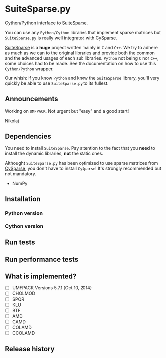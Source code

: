 # SuiteSparse.py

Cython/Python interface to [SuiteSparse](http://faculty.cse.tamu.edu/davis/suitesparse.html).

You can use any `Python/Cython` libraries that implement sparse matrices but `SuiteSparse.py` is really well 
integrated with [CySparse](https://github.com/PythonOptimizers/cysparse).

[SuiteSparse](http://faculty.cse.tamu.edu/davis/suitesparse.html) is a **huge** project written mainly in `C` and `C++`. We try to adhere 
as much as we can to the original libraries and provide both the common and the advanced usages of each sub libraries. `Python` not being `C` nor `C++`,
some choices had to be made. See the documentation on how to use this `Cython/Python` wrapper. 

Our whish: if you know `Python` and know
the `SuiteSparse` library, you'll very quickly be able to use `SuiteSparse.py` to its fullest.

## Announcements

Working on `UMFPACK`. Not urgent but "easy" and a good start!

Nikolaj

## Dependencies

You need to install `SuiteSparse`. Pay attention to the fact that you **need** to install the dynamic libraries, **not** the static ones.

Althought `SuiteSparse.py` has been optimized to use sparse matrices from [CySparse](https://github.com/PythonOptimizers/cysparse), 
you don't have to install `CySparse`! It's strongly recommended but not mandatory.

- NumPy

## Installation

### Python version

### Cython version

## Run tests

## Run performance tests

## What is implemented?

- [ ] UMFPACK Versions 5.7.1 (Oct 10, 2014)
- [ ] CHOLMOD
- [ ] SPQR
- [ ] KLU
- [ ] BTF
- [ ] AMD
- [ ] CAMD
- [ ] COLAMD
- [ ] CCOLAMD

## Release history